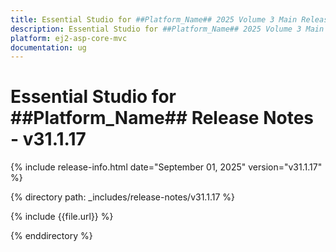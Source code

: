 ```yaml
---
title: Essential Studio for ##Platform_Name## 2025 Volume 3 Main Release Release Notes   - v31.1.17
description: Essential Studio for ##Platform_Name## 2025 Volume 3 Main Release Release Notes   - v31.1.17
platform: ej2-asp-core-mvc
documentation: ug
---
```


# Essential Studio for ##Platform_Name##  Release Notes   - v31.1.17

{% include release-info.html date="September 01, 2025"  version="v31.1.17" %}

{% directory path: _includes/release-notes/v31.1.17 %}

{% include {{file.url}} %}

{% enddirectory %}